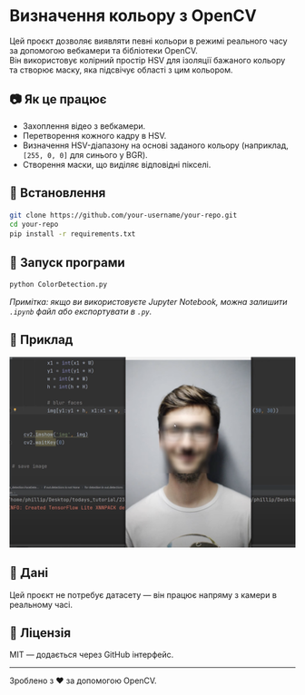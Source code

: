 # Визначення кольору з OpenCV

Цей проєкт дозволяє виявляти певні кольори в режимі реального часу за допомогою вебкамери та бібліотеки OpenCV.  
Він використовує колірний простір HSV для ізоляції бажаного кольору та створює маску, яка підсвічує області з цим кольором.

## 📷 Як це працює

- Захоплення відео з вебкамери.
- Перетворення кожного кадру в HSV.
- Визначення HSV-діапазону на основі заданого кольору (наприклад, `[255, 0, 0]` для синього у BGR).
- Створення маски, що виділяє відповідні пікселі.

## 🔧 Встановлення

```bash
git clone https://github.com/your-username/your-repo.git
cd your-repo
pip install -r requirements.txt
```

## 🚀 Запуск програми

```bash
python ColorDetection.py
```

_Примітка: якщо ви використовуєте Jupyter Notebook, можна залишити `.ipynb` файл або експортувати в `.py`._

## 🧪 Приклад

![Example Screenshot](example.png)

## 📂 Дані

Цей проєкт не потребує датасету — він працює напряму з камери в реальному часі.

## 📜 Ліцензія

MIT — додається через GitHub інтерфейс.

---

Зроблено з ❤️ за допомогою OpenCV.
